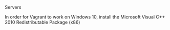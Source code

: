 Servers


In order for Vagrant to work on Windows 10, install the Microsoft Visual C++ 2010 Redistributable Package (x86)